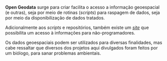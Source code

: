 **Open Geodata** surge para criar facilita o acesso a informação geoespacial (e outras), seja por meio de rotinas (*scripts*) para raspagem de dados, seja por meio da disponibilização de dados tratados.

Adicionalmente aos *scripts* e repositórios, também existe um [*site*](https://open-geodata.github.io/) que possibilita um acesso à informações para não-programadores.

Os dados geoespaciais podem ser utilizados para diversas finalidades, mas cabe ressaltar que diversos dos projetos aqui divulgados foram feitos por um biólogo, para sanar problemas ambientais.


<!--

**Here are some ideas to get you started:**


🌈 Contribution guidelines - how can the community get involved?
👩‍💻 Useful resources - where can the community find your docs? Is there anything else the community should know?
🍿 Fun facts - what does your team eat for breakfast?
🧙 Remember, you can do mighty things with the power of [Markdown](https://docs.github.com/github/writing-on-github/getting-started-with-writing-and-formatting-on-github/basic-writing-and-formatting-syntax)
-->
